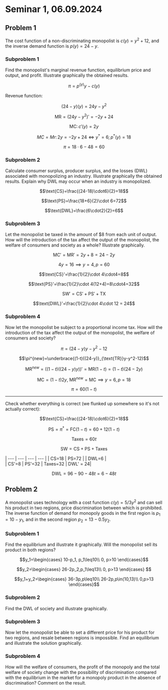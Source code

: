 # Seminar 1, 06.09.2024

## Problem 1
The cost function of a non-discriminating monopolist is $c(y) = y^2 + 12$, and the inverse demand function is $p(y) = 24 - y$. 

### Subproblem 1

Find the monopolist's marginal revenue function, equilibrium price and output, and profit. Illustrate graphically the obtained results.

$$\pi=p^{(y)}y-c(y)$$

Revenue function:

$$(24-y)(y)=24y-y^2$$

$$\text{MR}=(24y-y^2)'=-2y+24$$

$$\text{MC}\colon c'(y)=2y$$

$$MC=Mr\colon 2y=-2y+24\iff y^*=6;p^*(y)=18$$

$$\pi =18\cdot6-48=60$$

### Subproblem 2 

Calculate consumer surplus, producer surplus, and the losses (DWL) associated with monopolizing an industry. Illustrate graphically the obtained results. Explain why DWL may occur when an industry is monopolized.

$$\text{CS}=\frac{(24-18)\cdot6}{2}=18$$

$$\text{PS}=\frac{18+6}{2}\cdot 6=72$$

$$\text{DWL}=\frac{6\cdot2}{2}=6$$

### Subproblem 3 

Let the monopolist be taxed in the amount of \$8 from each unit of output. How will the introduction of the tax affect the output of the monopolist, the welfare of consumers and society as a whole? Illustrate graphically.

$$\text{MC}'=\text{MR}'=2y+8=24-2y$$

$$4y=16\implies y=4, p=60$$

$$\text{CS}'=\frac{1}{2}\cdot 4\cdot4=8$$

$$\text{PS}'=\frac{1}{2}\cdot 4(12+4)=8\cdot4=32$$

$$\text{SW}'=\text{CS}'+\text{PS}'+\text{TX}$$

$$\text{DWL}'=\frac{1}{2}\cdot 4\cdot 12 = 24$$

### Subproblem 4

Now let the monopolist be subject to a proportional income tax. How will the introduction of the tax affect the output of the monopolist, the welfare of consumers and society?

$$\pi=(24-y)y-y^2-12$$

$$\pi^{new}=\underbrace{(1-t)((24-y)}_{\text{TR}}y-y^2-12)$$

$$\text{MR}^{new}=((1-t)((24-y)y))'=\text{MR}(1-t)=(1-t)(24-2y)$$

$$\text{MC}=(1-t)2y,\ \text{MR}^{new}=\text{MC}\implies y=6, p=18$$

$$\pi=60(1-t)$$

---

Check whether everything is correct (we flunked up somewhere so it's not actually correct):

$$\text{CS}=\frac{(24-18)\cdot6}{2}=18$$

$$\text{PS}=\pi^*=\text{FC}(1-t)=60+12(1-t)$$

$$\text{Taxes}=60t$$

$$\text{SW}=\text{CS}+\text{PS}+\text{Taxes}$$

| --- | --- | --- | --- |
| CS=18 | PS=72  | | DWL=6 |  
| CS'=8 | PS'=32 | Taxes=32 | DWL' = 24|

$$\text{DWL}=96-90-48t=6-48t$$


## Problem 2

   A monopolist uses technology with a cost function $c(y) = 5/3y^2$ and can sell his product in two regions, price discrimination between which is prohibited. The inverse function of demand for monopoly goods in the first region is $p_1 =10-y_1$, and in the second region $p_2 =13-0.5y_2$.

### Subproblem 1

Find the equilibrium and illustrate it graphically. Will the monopolist sell its product in both regions?

$$y_1=\begin{cases}
    10-p_1, p_1\leq10\\
    0, p>10
\end{cases}$$

$$y_2=\begin{cases}
    26-2p_2,p_1\leq13\\
    0, p>13
\end{cases}
$$

$$y_1+y_2=\begin{cases}
    36-3p,p\leq10\\
    26-2p,p\in(10,13)\\
    0,p>13
\end{cases}$$

### Subproblem 2

Find the DWL of society and illustrate graphically.

### Subproblem 3 

Now let the monopolist be able to set a different price for his product for two regions, and resale between regions is impossible. Find an equilibrium and illustrate the solution graphically.

### Subproblem 4 

How will the welfare of consumers, the profit of the monopoly and the total welfare of society change with the possibility of discrimination compared with the equilibrium in the market for a monopoly product in the absence of discrimination? Comment on the result.
